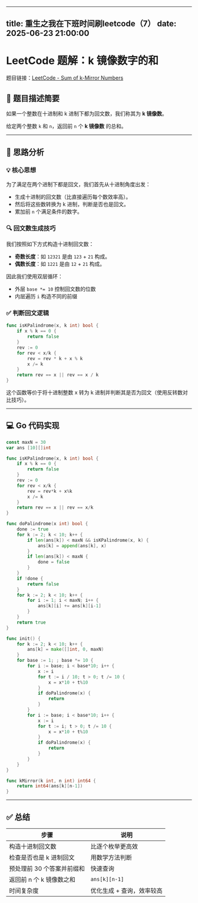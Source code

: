 

---
title: 重生之我在下班时间刷leetcode（7）
date: 2025-06-23 21:00:00
---


# LeetCode 题解：k 镜像数字的和

题目链接：[LeetCode - Sum of k-Mirror Numbers](https://leetcode.cn/problems/sum-of-k-mirror-numbers/?envType=daily-question&envId=2025-06-23)

## 🧠 题目描述简要

如果一个整数在十进制和 k 进制下都为回文数，我们称其为 **k 镜像数**。

给定两个整数 `k` 和 `n`，返回前 `n` 个 **k 镜像数** 的总和。

---

## 🚀 思路分析

### 💡 核心思想

为了满足在两个进制下都是回文，我们首先从十进制角度出发：

- 生成十进制的回文数（比直接遍历每个数效率高）。
- 然后将这些数转换为 k 进制，判断是否也是回文。
- 累加前 `n` 个满足条件的数字。

### 🔍 回文数生成技巧

我们按照如下方式构造十进制回文数：

- **奇数长度**：如 `12321` 是由 `123` + `21` 构成。
- **偶数长度**：如 `1221` 是由 `12` + `21` 构成。

因此我们使用双层循环：
- 外层 `base *= 10` 控制回文数的位数
- 内层遍历 `i` 构造不同的前缀

### ✅ 判断回文逻辑

```go
func isKPalindrome(x, k int) bool {
    if x % k == 0 {
        return false
    }
    rev := 0
    for rev < x/k {
        rev = rev * k + x % k
        x /= k
    }
    return rev == x || rev == x / k
}
```

这个函数等价于将十进制整数 x 转为 k 进制并判断其是否为回文（使用反转数对比技巧）。

---

## 💻 Go 代码实现

```go
const maxN = 30
var ans [10][]int

func isKPalindrome(x, k int) bool {
    if x % k == 0 {
        return false
    }
    rev := 0
    for rev < x/k {
        rev = rev*k + x%k
        x /= k
    }
    return rev == x || rev == x/k
}

func doPalindrome(x int) bool {
    done := true
    for k := 2; k < 10; k++ {
        if len(ans[k]) < maxN && isKPalindrome(x, k) {
            ans[k] = append(ans[k], x)
        }
        if len(ans[k]) < maxN {
            done = false
        }
    }
    if !done {
        return false
    }
    for k := 2; k < 10; k++ {
        for i := 1; i < maxN; i++ {
            ans[k][i] += ans[k][i-1]
        }
    }
    return true
}

func init() {
    for k := 2; k < 10; k++ {
        ans[k] = make([]int, 0, maxN)
    }
    for base := 1; ; base *= 10 {
        for i := base; i < base*10; i++ {
            x := i
            for t := i / 10; t > 0; t /= 10 {
                x = x*10 + t%10
            }
            if doPalindrome(x) {
                return
            }
        }
        for i := base; i < base*10; i++ {
            x := i
            for t := i; t > 0; t /= 10 {
                x = x*10 + t%10
            }
            if doPalindrome(x) {
                return
            }
        }
    }
}

func kMirror(k int, n int) int64 {
    return int64(ans[k][n-1])
}
```

---

## ✅ 总结

| 步骤 | 说明 |
|------|------|
| 构造十进制回文数 | 比逐个枚举更高效 |
| 检查是否也是 k 进制回文 | 用数学方法判断 |
| 预处理前 30 个答案并前缀和 | 快速查询 |
| 返回前 n 个 k 镜像数之和 | `ans[k][n-1]` |
| 时间复杂度 | 优化生成 + 查询，效率较高 |
